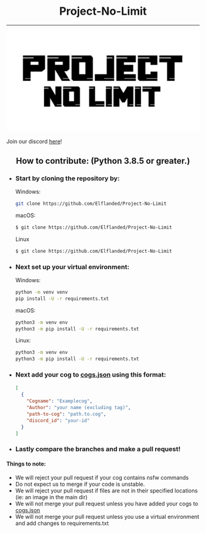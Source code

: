 # <div align="center">Project-No-Limit<div align="center">
---

<p align="center">
  <img src="static/image0.jpeg"/>
</p>

Join our discord [here](https://discord.gg/SQ5PNy6M7F)!

## <div align="center">How to contribute: (Python 3.8.5 or greater.)<div align="center">

- ### Start by cloning the repository by:  
  Windows:
  ```bash
  git clone https://github.com/Elflanded/Project-No-Limit
  ```
  macOS:
  ```bash
  $ git clone https://github.com/Elflanded/Project-No-Limit
  ```
  Linux
  ```bash
  $ git clone https://github.com/Elflanded/Project-No-Limit
  ```
- ### Next set up your virtual environment:
  Windows:
  ```bash
  python -m venv venv
  pip install -U -r requirements.txt
  ```
  macOS:
  ```bash
  python3 -m venv env
  python3 -m pip install -U -r requirements.txt
  ```
  Linux:
  ```bash
  python3 -m venv env
  python3 -m pip install -U -r requirements.txt
  ```
- ### Next add your cog to [cogs.json](cogs.json) using this format:  
  ```json
  [
    {
      "Cogname": "Examplecog",
      "Author": "your name (excluding tag)",
      "path-to-cog": "path.to.cog",
      "discord_id": "your-id"
    }
  ]
  ```
- ### Lastly compare the branches and make a pull request! 

#### Things to note:
- We will reject your pull request if your cog contains nsfw commands
- Do not expect us to merge if your code is unstable.
- We will reject your pull request if files are not in their specified locations (ie: an image in the main dir)
- We will not merge your pull request unless you have added your cogs to [cogs.json](cogs.json)
- We will not merge your pull request unless you use a virtual environment and add changes to requirements.txt

